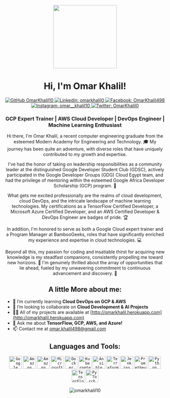 <p align="center">
  <img src="https://media.giphy.com/media/hvRJCLFzcasrR4ia7z/giphy.gif" width="200">
</p>

<h1 align="center">Hi, I'm Omar Khalil!</h1>

<p align="center">
  <a href="https://github.com/OmarKhalil10">
    <img src="https://img.shields.io/github/followers/OmarKhalil10?label=follow&style=social" alt="GitHub OmarKhalil10">
  </a>
  <a href="https://www.linkedin.com/in/omarkhalil0/">
    <img src="https://img.shields.io/badge/-omarkhalil0-blue?style=flat-square&logo=Linkedin&logoColor=white" alt="Linkedin: omarkhalil0">
  </a>
  <a href="https://www.facebook.com/OmarKhalil498/">
    <img src="https://img.shields.io/badge/-OmarKhalil498-blue?style=flat-square&logo=Facebook&logoColor=white" alt="Facebook: OmarKhalil498">
  </a>
  <a href="https://www.instagram.com/omar__khalil10/">
    <img src="https://img.shields.io/badge/-omar__khalil10-bc2a8d?style=flat-square&logo=Instagram&logoColor=white" alt="Instagram: omar__khalil10">
  </a>
  <a href="https://twitter.com/OmarKhalil0">
    <img src="https://img.shields.io/twitter/follow/OmarKhalil0?style=social" alt="Twitter: OmarKhalil0">
  </a>
</p>

<h3 align="center">GCP Expert Trainer | AWS Cloud Developer | DevOps Engineer | Machine Learning Enthusiast</h3>

<p align="center">
  Hi there, I'm Omar Khalil, a recent computer engineering graduate from the esteemed Modern Academy for Engineering and Technology. 🎓 My journey has been quite an adventure, with diverse roles that have uniquely contributed to my growth and expertise.
</p>

<p align="center">
  I've had the honor of taking on leadership responsibilities as a community leader at the distinguished Google Developer Student Club (GDSC), actively participated in the Google Developer Groups (GDG) Cloud Egypt team, and had the privilege of mentoring within the esteemed Google Africa Developer Scholarship (GCP) program. 🚀
</p>

<p align="center">
  What gets me excited professionally are the realms of cloud development, cloud DevOps, and the intricate landscape of machine learning technologies. My certifications as a TensorFlow Certified Developer, a Microsoft Azure Certified Developer, and an AWS Certified Developer & DevOps Engineer are badges of pride. 🏆
</p>

<p align="center">
  In addition, I'm honored to serve as both a Google Cloud expert trainer and a Program Manager at BambooGeeks, roles that have significantly enriched my experience and expertise in cloud technologies. 💻
</p>

<p align="center">
  Beyond all this, my passion for coding and insatiable thirst for acquiring new knowledge is my steadfast companions, consistently propelling me toward new horizons. 🌟 I'm genuinely thrilled about the array of opportunities that lie ahead, fueled by my unwavering commitment to continuous advancement and discovery. 🚀
</p>

<h2 align="center">A little More about me:</h2>

- 🔭 I’m currently learning **Cloud DevOps on GCP & AWS**
- 👯 I’m looking to collaborate on **Cloud Development & AI Projects**
- 👨‍💻 All of my projects are available at [http://omarkhalil.herokuapp.com](http://omarkhalil.herokuapp.com)
- 💬 Ask me about **TensorFlow, GCP, AWS, and Azure!**
- 📫 Contact me at <a href="mailto:omar.khalil498@gmail.com">omar.khalil498@gmail.com</a>

<h2 align="center">Languages and Tools:</h2>

<p align="center">
  <code><img height="40" src="https://www.vectorlogo.zone/logos/google_cloud/google_cloud-icon.svg" alt="Google Cloud"></code>
  <code><img height="40" src="https://www.vectorlogo.zone/logos/amazon_aws/amazon_aws-icon.svg" alt="Amazon Web Services"></code>
  <code><img height="40" src="https://www.vectorlogo.zone/logos/amazon_aws/amazon_aws-ar21.svg" alt="Amazon Web Services"></code>
  <code><img height="40" src="https://www.vectorlogo.zone/logos/microsoft_azure/microsoft_azure-icon.svg" alt="Microsoft Azure"></code>
  <code><img height="40" src="https://www.vectorlogo.zone/logos/docker/docker-icon.svg" alt="Docker"></code>
  <code><img height="40" src="https://www.vectorlogo.zone/logos/kubernetes/kubernetes-icon.svg" alt="Kubernetes"></code>
  <code><img height="40" src="https://www.vectorlogo.zone/logos/ansible/ansible-icon.svg" alt="Ansible"></code>
  <code><img height="40" src="https://www.vectorlogo.zone/logos/terraformio/terraformio-icon.svg" alt="Terraform"></code>
  <code><img height="40" src="https://www.vectorlogo.zone/logos/jenkins/jenkins-icon.svg" alt="Jenkins"></code>
  <code><img height="40" src="https://www.vectorlogo.zone/logos/prometheusio/prometheusio-icon.svg" alt="Prometheus"></code>
  <code><img height="40" src="https://www.vectorlogo.zone/logos/python/python-icon.svg" alt="Python"></code>
  <code><img height="40" src="https://www.vectorlogo.zone/logos/tensorflow/tensorflow-icon.svg" alt="TensorFlow"></code>
  <code><img height="40" src="https://www.vectorlogo.zone/logos/pytorch/pytorch-icon.svg" alt="PyTorch"></code>
</p>

<p align="center">
  <img src="https://github-readme-stats.vercel.app/api?username=omarkhalil10&show_icons=true&locale=en" alt="omarkhalil10" />
</p>
